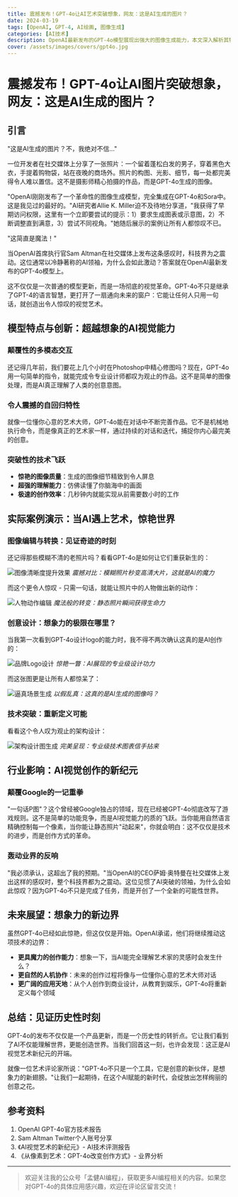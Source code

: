 ```yaml
---
title: 震撼发布！GPT-4o让AI艺术突破想象，网友：这是AI生成的图片？
date: 2024-03-19
tags: [OpenAI, GPT-4, AI绘画, 图像生成]
categories: [AI技术]
description: OpenAI最新发布的GPT-4o模型展现出强大的图像生成能力，本文深入解析其特点和影响。
cover: /assets/images/covers/gpt4o.jpg
---
```


# 震撼发布！GPT-4o让AI图片突破想象，网友：这是AI生成的图片？

## 引言
"这是AI生成的图片？不，我绝对不信..."

一位开发者在社交媒体上分享了一张照片：一个留着蓬松白发的男子，穿着黑色大衣，手提着购物袋，站在夜晚的商场外。照片的构图、光影、细节，每一处都完美得令人难以置信。这不是摄影师精心拍摄的作品，而是GPT-4o生成的图像。

"OpenAI刚刚发布了一个革命性的图像生成模型，完全集成在GPT-4o和Sora中。这是我见过的最好的。"AI研究者Allie K. Miller迫不及待地分享道，"我获得了早期访问权限，这里有一个立即要尝试的提示：1）要求生成图表或示意图，2）不断调整直到满意，3）尝试不同视角。"她随后展示的案例让所有人都惊叹不已。

"这简直是魔法！"

当OpenAI首席执行官Sam Altman在社交媒体上发布这条感叹时，科技界为之震动。这位通常以冷静著称的AI领袖，为什么会如此激动？答案就在OpenAI最新发布的GPT-4o模型上。

这不仅仅是一次普通的模型更新，而是一场彻底的视觉革命。GPT-4o不只是继承了GPT-4的语言智慧，更打开了一扇通向未来的窗户：它能让任何人只用一句话，就创造出令人惊叹的视觉艺术。

## 模型特点与创新：超越想象的AI视觉能力
### 颠覆性的多模态交互
还记得几年前，我们要花上几个小时在Photoshop中精心修图吗？现在，GPT-4o用一句简单的指令，就能完成令专业设计师都叹为观止的作品。这不是简单的图像处理，而是AI真正理解了人类的创意意图。

### 令人震撼的自回归特性
就像一位懂你心意的艺术大师，GPT-4o能在对话中不断完善作品。它不是机械地执行命令，而是像真正的艺术家一样，通过持续的对话和迭代，捕捉你内心最完美的创意。

### 突破性的技术飞跃
- **惊艳的图像质量**：生成的图像细节精致到令人屏息
- **超强的理解能力**：仿佛读懂了你脑海中的画面
- **极速的创作效率**：几秒钟内就能实现从前需要数小时的工作

## 实际案例演示：当AI遇上艺术，惊艳世界
### 图像编辑与转换：见证奇迹的时刻
还记得那些模糊不清的老照片吗？看看GPT-4o是如何让它们重获新生的：

![图像清晰度提升效果](/wechat-mp/assets/images/案例-让图片更高清.png)
*震撼对比：模糊照片秒变高清大片，这就是AI的魔力*

而这个更令人惊叹 - 只需一句话，就能让照片中的人物做出新的动作：

![人物动作编辑](/wechat-mp/assets/images/案例-让图像人物击掌.png)
*魔法般的转变：静态照片瞬间获得生命力*

### 创意设计：想象力的极限在哪里？
当我第一次看到GPT-4o设计logo的能力时，我不得不两次确认这真的是AI创作的：

![品牌Logo设计](/wechat-mp/assets/images/案例-生成元象logo.png)
*惊艳一瞥：AI展现的专业级设计功力*

而这张图更是让所有人都惊呆了：

![逼真场景生成](/wechat-mp/assets/images/案例-生成逼真图像.png)
*以假乱真：这真的是AI生成的图像吗？*

### 技术突破：重新定义可能
看看这个令人叹为观止的架构设计：

![架构设计图生成](/wechat-mp/assets/images/案例-架构图设计.png)
*完美呈现：专业级技术图表信手拈来*

## 行业影响：AI视觉创作的新纪元
### 颠覆Google的一记重拳
"一句话P图"？这个曾经被Google独占的领域，现在已经被GPT-4o彻底改写了游戏规则。这不是简单的功能竞争，而是AI视觉能力的质的飞跃。当你能用自然语言精确控制每一个像素，当你能让静态照片"动起来"，你就会明白：这不仅仅是技术的进步，而是创作方式的革命。

### 轰动业界的反响
"我必须承认，这超出了我的预期。"当OpenAI的CEO萨姆·奥特曼在社交媒体上发出这样的感叹时，整个科技界都为之震动。这位见惯了AI突破的领袖，为什么会如此惊叹？因为GPT-4o不只是完成了任务，而是开创了一个全新的可能性世界。

## 未来展望：想象力的新边界
虽然GPT-4o已经如此惊艳，但这仅仅是开始。OpenAI承诺，他们将继续推动这项技术的边界：

- **更具魔力的创作能力**：想象一下，当AI能完全理解艺术家的灵感时会发生什么？
- **更自然的人机协作**：未来的创作过程将像与一位懂你心意的艺术大师对话
- **更广阔的应用天地**：从个人创作到商业设计，从教育到娱乐，GPT-4o将重新定义每个领域

## 总结：见证历史性时刻
GPT-4o的发布不仅仅是一个产品更新，而是一个历史性的转折点。它让我们看到了AI不仅能理解世界，更能创造世界。当我们回首这一刻，也许会发现：这正是AI视觉艺术新纪元的开端。

就像一位艺术评论家所说："GPT-4o不只是一个工具，它是创意的新伙伴，是想象力的新翅膀。"让我们一起期待，在这个AI赋能的新时代，会绽放出怎样绚丽的创意之花。

## 参考资料
1. OpenAI GPT-4o官方技术报告
2. Sam Altman Twitter个人账号分享
3. 《AI视觉艺术的新纪元》- AI技术评测报告
4. 《从像素到艺术：GPT-4o改变创作方式》- 业界分析

---
> 欢迎关注我的公众号「孟健AI编程」，获取更多AI编程相关的内容。如果您对GPT-4o的具体应用感兴趣，欢迎在评论区留言交流！ 